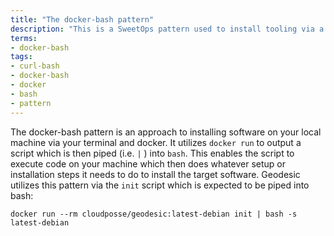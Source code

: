 ```yaml
---
title: "The docker-bash pattern"
description: "This is a SweetOps pattern used to install tooling via a terminal prompt. The primary usage is in Geodesic, which looks like: `docker run --rm cloudposse/geodesic:latest-debian init | bash -s latest-debian`"
terms:
- docker-bash
tags:
- curl-bash
- docker-bash
- docker
- bash
- pattern
---
```

The docker-bash pattern is an approach to installing software on your local machine via your terminal and docker. It utilizes `docker run` to output a script which is then piped (i.e. `|` ) into `bash`. This enables the script to execute code on your machine which then does whatever setup or installation steps it needs to do to install the target software. Geodesic utilizes this pattern via the `init` script which is expected to be piped into bash:

```
docker run --rm cloudposse/geodesic:latest-debian init | bash -s latest-debian
```